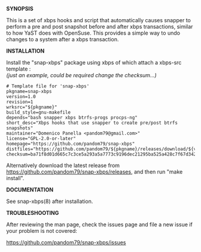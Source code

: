 **SYNOPSIS**

This is a set of xbps hooks and script that automatically causes snapper to
perform a pre and post snapshot before and after xbps transactions, similar to
how YaST does with OpenSuse. This provides a simple way to undo changes to a
system after a xbps transaction.

**INSTALLATION**

Install the "snap-xbps" package using xbps of which attach a xbps-src template :  
*(just an example, could be required change the checksum...)*

```
# Template file for 'snap-xbps'
pkgname=snap-xbps
version=1.0
revision=1
wrksrc="${pkgname}"
build_style=gnu-makefile
depends="bash snapper xbps btrfs-progs procps-ng"
short_desc="Xbps hooks that use snapper to create pre/post btrfs snapshots"
maintainer="Domenico Panella <pandom79@gmail.com>"
license="GPL-2.0-or-later"
homepage="https://github.com/pandom79/snap-xbps"
distfiles="https://github.com/pandom79/${pkgname}/releases/download/${version}/${pkgname}-${version}.tar.gz"
checksum=ba71f8d01d665c7c3ce5a293a5a7773c9196dec21295ba525a428c7f67d34262

```

Alternatively download the latest release from
https://github.com/pandom79/snap-xbps/releases, and then
run "make install".

**DOCUMENTATION**

See snap-xbps(8) after installation.

**TROUBLESHOOTING**

After reviewing the man page, check the issues page and file a new issue if your
problem is not covered:

https://github.com/pandom79/snap-xbps/issues
